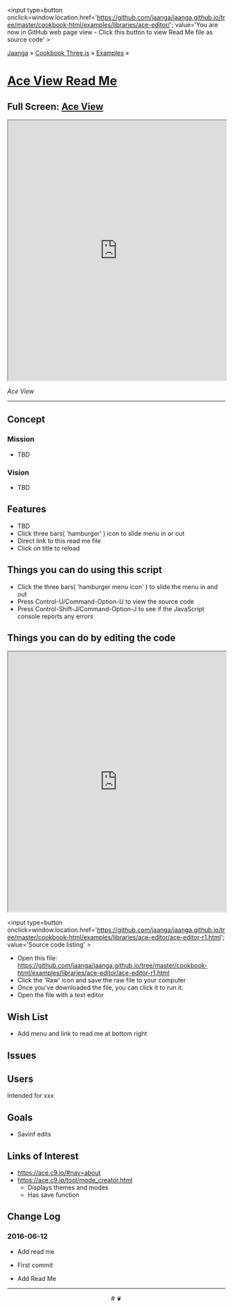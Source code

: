 <span style=display:none; >[You are now in GitHub source code view - click this link to view Read Me file as a web page]
( https://jaanga.github.io/cookbook-html/examples/libraries/ace-editor/index.html#readme.md "View file as a web page." ) </span>
<input type=button onclick=window.location.href='https://github.com/jaanga/jaanga.github.io/tree/master/cookbook-html/examples/libraries/ace-editor/'; value='You are now in GitHub web page view - Click this button to view Read Me file as source code' >

[Jaanga]( https://jaanga.github.io ) &raquo; [Cookbook Three.js]( http://jaangas.github.io/cookbook-html/  ) &raquo;
[Examples]( https://jaanga.github.io/cookbook-html/examples/ ) &raquo;

[Ace View Read Me]( https://jaanga.github.io/cookbook-html/examples/libraries/ace-editor/index.html#readme.md )
===

## Full Screen: [ Ace View ]( https://jaanga.github.io/cookbook-html/examples/libraries/ace-editor/index.html )


<img src="" style=display:none; width=800 >

<iframe src=https://jaanga.github.io/cookbook-html/examples/libraries/ace-editor/index.html width=100% height=600px ></iframe>

_Ace View_

***

## Concept

### Mission

* TBD

### Vision

* TBD

## Features

* TBD
* Click three bars( 'hamburger' ) icon to slide menu in or out
* Direct link to this read me file
* Click on title to reload


## Things you can do using this script


* Click the three bars( 'hamburger menu icon' ) to slide the menu in and out
* Press Control-U/Command-Option-U to view the source code
* Press Control-Shift-J/Command-Option-J to see if the JavaScript console reports any errors



## Things you can do by editing the code

<iframe src='https://jaanga.github.io/cookbook-html/examples/libraries/ace-editor/ace-view-r1.html#' +
	'https://github.com/jaanga/jaanga.github.io/tree/master/cookbook-html/examples/examples/libraries/ace-editor/ace-editor-r1.html' width=100% height=600 ></iframe>

<input type=button onclick=window.location.href='https://github.com/jaanga/jaanga.github.io/tree/master/cookbook-html/examples/libraries/ace-editor/ace-editor-r1.html';
value='Source code listing' >


* Open this file: https://github.com/jaanga/jaanga.github.io/tree/master/cookbook-html/examples/libraries/ace-editor/ace-editor-r1.html
* Click the 'Raw' icon and save the raw file to your computer
* Once you've downloaded the file, you can click it to run it.
* Open the file with a text editor

## Wish List

* Add menu and link to read me at bottom right

## Issues

## Users

Intended for xxx

## Goals

* Savinf edits



## Links of Interest

* https://ace.c9.io/#nav=about
* https://ace.c9.io/tool/mode_creator.html
	* Displays themes and modes
	* Has save function


## Change Log

### 2016-06-12

* Add read me

* First commit
* Add Read Me


***

<center title='Jaanga ~ your 3D happy place' >
# <a href=javascript:window.scrollTo(0,0); style=text-decoration:none; > ❦ </a>
</center>
